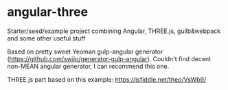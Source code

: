 # angular-three
Starter/seed/example project combining Angular, THREE.js, guilb&amp;webpack and some other useful stuff

Based on pretty sweet Yeoman gulp-angular generator (https://github.com/swiip/generator-gulp-angular). Couldn't find decent non-MEAN angular generator, I can recommend this one.

THREE.js part based on this example: https://jsfiddle.net/theo/VsWb9/
